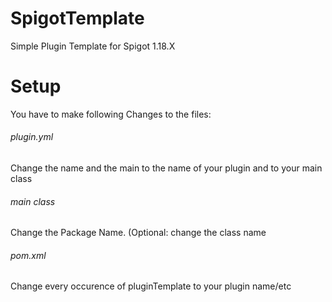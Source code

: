 # SpigotTemplate
Simple Plugin Template for Spigot 1.18.X


# Setup

You have to make following Changes to the files:

###### plugin.yml
Change the name and the main to the name of your plugin and to your main class

###### main class
Change the Package Name. (Optional: change the class name

###### pom.xml
Change every occurence of pluginTemplate to your plugin name/etc
